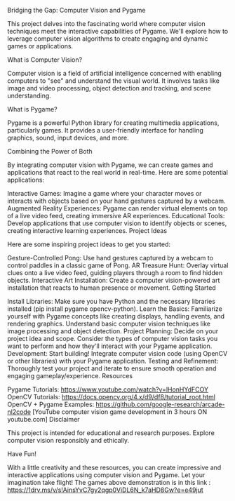 Bridging the Gap: Computer Vision and Pygame

This project delves into the fascinating world where computer vision techniques meet the interactive capabilities of Pygame. We'll explore how to leverage computer vision algorithms to create engaging and dynamic games or applications.

What is Computer Vision?

Computer vision is a field of artificial intelligence concerned with enabling computers to "see" and understand the visual world. It involves tasks like image and video processing, object detection and tracking, and scene understanding.

What is Pygame?

Pygame is a powerful Python library for creating multimedia applications, particularly games. It provides a user-friendly interface for handling graphics, sound, input devices, and more.

Combining the Power of Both

By integrating computer vision with Pygame, we can create games and applications that react to the real world in real-time. Here are some potential applications:

Interactive Games: Imagine a game where your character moves or interacts with objects based on your hand gestures captured by a webcam.
Augmented Reality Experiences: Pygame can render virtual elements on top of a live video feed, creating immersive AR experiences.
Educational Tools: Develop applications that use computer vision to identify objects or scenes, creating interactive learning experiences.
Project Ideas

Here are some inspiring project ideas to get you started:

Gesture-Controlled Pong: Use hand gestures captured by a webcam to control paddles in a classic game of Pong.
AR Treasure Hunt: Overlay virtual clues onto a live video feed, guiding players through a room to find hidden objects.
Interactive Art Installation: Create a computer vision-powered art installation that reacts to human presence or movement.
Getting Started

Install Libraries: Make sure you have Python and the necessary libraries installed (pip install pygame opencv-python).
Learn the Basics: Familiarize yourself with Pygame concepts like creating displays, handling events, and rendering graphics. Understand basic computer vision techniques like image processing and object detection.
Project Planning: Decide on your project idea and scope. Consider the types of computer vision tasks you want to perform and how they'll interact with your Pygame application.
Development: Start building! Integrate computer vision code (using OpenCV or other libraries) with your Pygame application.
Testing and Refinement: Thoroughly test your project and iterate to ensure smooth operation and engaging gameplay/experience.
Resources

Pygame Tutorials: https://www.youtube.com/watch?v=lHonHYdFCOY
OpenCV Tutorials: https://docs.opencv.org/4.x/d9/df8/tutorial_root.html
OpenCV + Pygame Examples:
https://github.com/google-research/arcade-nl2code
[YouTube computer vision game development in 3 hours ON youtube.com]
Disclaimer

This project is intended for educational and research purposes.  Explore computer vision responsibly and ethically.

Have Fun!

With a little creativity and these resources, you can create impressive and interactive applications using computer vision and Pygame. Let your imagination take flight!
The games above demonstration is in this link : https://1drv.ms/v/s!AinsYvC7gy2qgp0ViDL6N_k7aHD8Gw?e=e49jut
